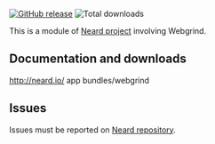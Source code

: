 [![GitHub release](https://img.shields.io/github/release/crazy-max/neard-app-webgrind.svg?style=flat-square)](https://github.com/crazy-max/neard-app-webgrind/releases/latest)
![Total downloads](https://img.shields.io/github/downloads/crazy-max/neard-app-webgrind/total.svg?style=flat-square)

This is a module of [Neard project](https://github.com/crazy-max/neard) involving Webgrind.

## Documentation and downloads

http://neard.io/ app bundles/webgrind

## Issues

Issues must be reported on [Neard repository](https://github.com/crazy-max/neard/issues).
